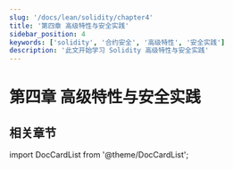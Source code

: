 ```yaml
---
slug: '/docs/lean/solidity/chapter4'
title: '第四章 高级特性与安全实践'
sidebar_position: 4
keywords: ['solidity', '合约安全', '高级特性', '安全实践']
description: '此文开始学习 Solidity 高级特性与安全实践'
---
```


# 第四章 高级特性与安全实践

## 相关章节

import DocCardList from '@theme/DocCardList';

<DocCardList />
